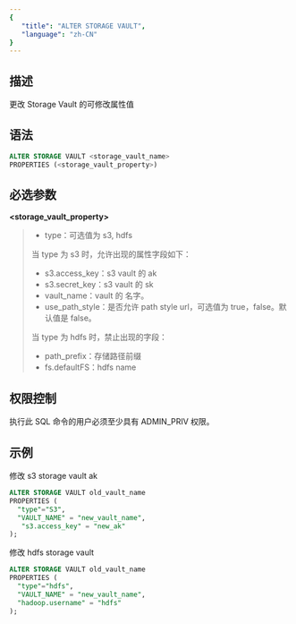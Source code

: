 ```yaml
---
{
   "title": "ALTER STORAGE VAULT",
   "language": "zh-CN"
}
---
```


<!-- 
Licensed to the Apache Software Foundation (ASF) under one
or more contributor license agreements.  See the NOTICE file
distributed with this work for additional information
regarding copyright ownership.  The ASF licenses this file
to you under the Apache License, Version 2.0 (the
"License"); you may not use this file except in compliance
with the License.  You may obtain a copy of the License at

  http://www.apache.org/licenses/LICENSE-2.0

Unless required by applicable law or agreed to in writing,
software distributed under the License is distributed on an
"AS IS" BASIS, WITHOUT WARRANTIES OR CONDITIONS OF ANY
KIND, either express or implied.  See the License for the
specific language governing permissions and limitations
under the License.
-->

## 描述

更改 Storage Vault 的可修改属性值

## 语法

```sql
ALTER STORAGE VAULT <storage_vault_name>
PROPERTIES (<storage_vault_property>)
```

## 必选参数

**<storage_vault_property>**

> - type：可选值为 s3, hdfs
>
>
>
> 当 type 为 s3 时，允许出现的属性字段如下：
>
> - s3.access_key：s3 vault 的 ak
> - s3.secret_key：s3 vault 的 sk
> - vault_name：vault 的 名字。
> - use_path_style：是否允许 path style url，可选值为 true，false。默认值是 false。
>
>
>
> 当 type 为 hdfs 时，禁止出现的字段：
>
> - path_prefix：存储路径前缀
> - fs.defaultFS：hdfs name

## 权限控制

执行此 SQL 命令的用户必须至少具有 ADMIN_PRIV 权限。

## 示例

修改 s3 storage vault ak

```sql
ALTER STORAGE VAULT old_vault_name
PROPERTIES (
  "type"="S3",
  "VAULT_NAME" = "new_vault_name",
   "s3.access_key" = "new_ak"
);
```

修改 hdfs storage vault

```sql
ALTER STORAGE VAULT old_vault_name
PROPERTIES (
  "type"="hdfs",
  "VAULT_NAME" = "new_vault_name",
  "hadoop.username" = "hdfs"
);
```